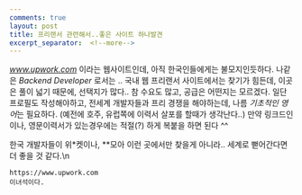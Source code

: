 ```yaml
---
comments: true
layout: post
title: 프리랜서 관련해서..좋은 사이트 하나발견
excerpt_separator:  <!--more-->
---
```



*www.upwork.com* 이라는 웹사이트인데, 아직 한국인들에게는 불모지인듯하다.
나같은 *Backend Developer* 로서는 .. 국내 웹 프리랜서 사이트에서는 찾기가 힘든데, 이곳은 풀이 넓기 때문에, 선택지가 많다..
참 수요도 많고, 공급은 어떤지는 모르겠다.
일단 프로필도 작성해야하고, 전세계 개발자들과 프리 경쟁을 해야하는데, 나름 *기초적인 영어*는 필요하다. (예전에 호주, 유럽쪽에 이력서 살포를 할때가 생각난다..)
만약 링크드인이나, 영문이력서가 있는경우에는 적절(?) 하게 복붙을 하면 된다 ^^

한국 개발자들이 위*켓이나, **모아 이런 곳에서만 찾을게 아니라.. 세계로 뻗어간다면 더 좋을 것 같다.\n

```shell
https://www.upwork.com
이녀석이다. 
```
